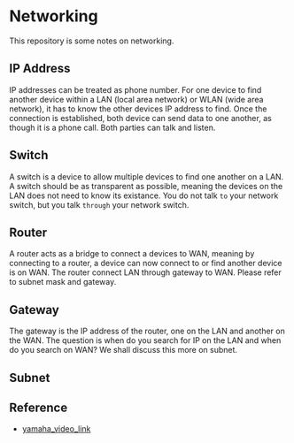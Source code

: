 # Networking

This repository is some notes on networking.

## IP Address

IP addresses can be treated as phone number. For one device to find another device within a LAN (local area network) or WLAN (wide area network), it has to know the other devices IP address to find. Once the connection is established, both device can send data to one another, as though it is a phone call. Both parties can talk and listen.

## Switch

A switch is a device to allow multiple devices to find one another on a LAN. A switch should be as transparent as possible, meaning the devices on the LAN does not need to know its existance. You do not talk `to` your network switch, but you talk `through` your network switch.

## Router

A router acts as a bridge to connect a devices to WAN, meaning by connecting to a router, a device can now connect to or find another device is on WAN. The router connect LAN through gateway to WAN. Please refer to subnet mask and gateway.

## Gateway

The gateway is the IP address of the router, one on the LAN and another on the WAN. The question is when do you search for IP on the LAN and when do you search on WAN? We shall discuss this more on subnet.

## Subnet

## Reference

- [yamaha_video_link](https://www.youtube.com/watch?v=udE60TJG0Qg)
